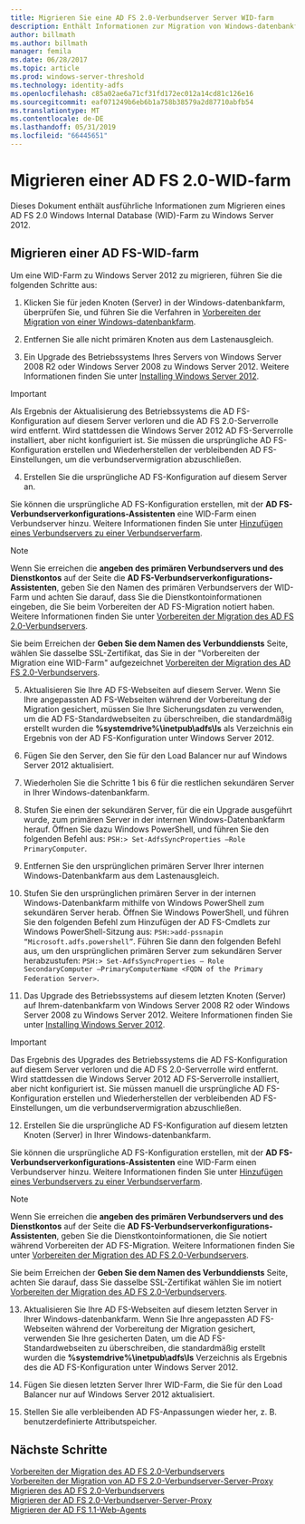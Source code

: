 ```yaml
---
title: Migrieren Sie eine AD FS 2.0-Verbundserver Server WID-farm
description: Enthält Informationen zur Migration von Windows-datenbankfarm ein AD FS 2.0-Server zu Windows Server 2012
author: billmath
ms.author: billmath
manager: femila
ms.date: 06/28/2017
ms.topic: article
ms.prod: windows-server-threshold
ms.technology: identity-adfs
ms.openlocfilehash: c85a02ae6a71cf31fd172ec012a14cd81c126e16
ms.sourcegitcommit: eaf071249b6eb6b1a758b38579a2d87710abfb54
ms.translationtype: MT
ms.contentlocale: de-DE
ms.lasthandoff: 05/31/2019
ms.locfileid: "66445651"
---
```

# <a name="migrate-an-ad-fs-20-wid-farm"></a>Migrieren einer AD FS 2.0-WID-farm  
Dieses Dokument enthält ausführliche Informationen zum Migrieren eines AD FS 2.0 Windows Internal Database (WID)-Farm zu Windows Server 2012.

## <a name="migrate-an-ad-fs-wid-farm"></a>Migrieren einer AD FS-WID-farm
Um eine WID-Farm zu Windows Server 2012 zu migrieren, führen Sie die folgenden Schritte aus:  
  
1.  Klicken Sie für jeden Knoten (Server) in der Windows-datenbankfarm, überprüfen Sie, und führen Sie die Verfahren in [Vorbereiten der Migration von einer Windows-datenbankfarm](prepare-to-migrate-a-wid-farm.md).  
  
2.  Entfernen Sie alle nicht primären Knoten aus dem Lastenausgleich.  
  
3.  Ein Upgrade des Betriebssystems Ihres Servers von Windows Server 2008 R2 oder Windows Server 2008 zu Windows Server 2012. Weitere Informationen finden Sie unter [Installing Windows Server 2012](https://technet.microsoft.com/library/jj134246.aspx).  
  
> [!IMPORTANT]
>  Als Ergebnis der Aktualisierung des Betriebssystems die AD FS-Konfiguration auf diesem Server verloren und die AD FS 2.0-Serverrolle wird entfernt. Wird stattdessen die Windows Server 2012 AD FS-Serverrolle installiert, aber nicht konfiguriert ist. Sie müssen die ursprüngliche AD FS-Konfiguration erstellen und Wiederherstellen der verbleibenden AD FS-Einstellungen, um die verbundservermigration abzuschließen.  
  
4. Erstellen Sie die ursprüngliche AD FS-Konfiguration auf diesem Server an.  
  
Sie können die ursprüngliche AD FS-Konfiguration erstellen, mit der **AD FS-Verbundserverkonfigurations-Assistenten** eine WID-Farm einen Verbundserver hinzu. Weitere Informationen finden Sie unter [Hinzufügen eines Verbundservers zu einer Verbundserverfarm](add-a-federation-server-to-a-federation-server-farm.md).  
  
> [!NOTE]
> Wenn Sie erreichen die **angeben des primären Verbundservers und des Dienstkontos** auf der Seite die **AD FS-Verbundserverkonfigurations-Assistenten**, geben Sie den Namen des primären Verbundservers der WID-Farm und achten Sie darauf, dass Sie die Dienstkontoinformationen eingeben, die Sie beim Vorbereiten der AD FS-Migration notiert haben. Weitere Informationen finden Sie unter [Vorbereiten der Migration des AD FS 2.0-Verbundservers](prepare-to-migrate-a-wid-farm.md). 
>  
> Sie beim Erreichen der **Geben Sie dem Namen des Verbunddiensts** Seite, wählen Sie dasselbe SSL-Zertifikat, das Sie in der "Vorbereiten der Migration eine WID-Farm" aufgezeichnet [Vorbereiten der Migration des AD FS 2.0-Verbundservers](prepare-to-migrate-a-wid-farm.md).  
  
5. Aktualisieren Sie Ihre AD FS-Webseiten auf diesem Server. Wenn Sie Ihre angepassten AD FS-Webseiten während der Vorbereitung der Migration gesichert, müssen Sie Ihre Sicherungsdaten zu verwenden, um die AD FS-Standardwebseiten zu überschreiben, die standardmäßig erstellt wurden die **%systemdrive%\inetpub\adfs\ls** als Verzeichnis ein Ergebnis von der AD FS-Konfiguration unter Windows Server 2012.  
  
6. Fügen Sie den Server, den Sie für den Load Balancer nur auf Windows Server 2012 aktualisiert.  
  
7. Wiederholen Sie die Schritte 1 bis 6 für die restlichen sekundären Server in Ihrer Windows-datenbankfarm.  
  
8. Stufen Sie einen der sekundären Server, für die ein Upgrade ausgeführt wurde, zum primären Server in der internen Windows-Datenbankfarm herauf. Öffnen Sie dazu Windows PowerShell, und führen Sie den folgenden Befehl aus: `PSH:> Set-AdfsSyncProperties –Role PrimaryComputer`.  
  
9. Entfernen Sie den ursprünglichen primären Server Ihrer internen Windows-Datenbankfarm aus dem Lastenausgleich.  
  
10. Stufen Sie den ursprünglichen primären Server in der internen Windows-Datenbankfarm mithilfe von Windows PowerShell zum sekundären Server herab. Öffnen Sie Windows PowerShell, und führen Sie den folgenden Befehl zum Hinzufügen der AD FS-Cmdlets zur Windows PowerShell-Sitzung aus: `PSH:>add-pssnapin “Microsoft.adfs.powershell”`. Führen Sie dann den folgenden Befehl aus, um den ursprünglichen primären Server zum sekundären Server herabzustufen: `PSH:> Set-AdfsSyncProperties – Role SecondaryComputer –PrimaryComputerName <FQDN of the Primary Federation Server>`.  
  
11. Das Upgrade des Betriebssystems auf diesem letzten Knoten (Server) auf Ihrem-datenbankfarm von Windows Server 2008 R2 oder Windows Server 2008 zu Windows Server 2012. Weitere Informationen finden Sie unter [Installing Windows Server 2012](https://technet.microsoft.com/library/jj134246.aspx).  
  
> [!IMPORTANT]
>  Das Ergebnis des Upgrades des Betriebssystems die AD FS-Konfiguration auf diesem Server verloren und die AD FS 2.0-Serverrolle wird entfernt. Wird stattdessen die Windows Server 2012 AD FS-Serverrolle installiert, aber nicht konfiguriert ist. Sie müssen manuell die ursprüngliche AD FS-Konfiguration erstellen und Wiederherstellen der verbleibenden AD FS-Einstellungen, um die verbundservermigration abzuschließen.  
  
12. Erstellen Sie die ursprüngliche AD FS-Konfiguration auf diesem letzten Knoten (Server) in Ihrer Windows-datenbankfarm.  
  
Sie können die ursprüngliche AD FS-Konfiguration erstellen, mit der **AD FS-Verbundserverkonfigurations-Assistenten** eine WID-Farm einen Verbundserver hinzu. Weitere Informationen finden Sie unter [Hinzufügen eines Verbundservers zu einer Verbundserverfarm](add-a-federation-server-to-a-federation-server-farm.md).  
  
> [!NOTE]
> Wenn Sie erreichen die **angeben des primären Verbundservers und des Dienstkontos** auf der Seite die **AD FS-Verbundserverkonfigurations-Assistenten**, geben Sie die Dienstkontoinformationen, die Sie notiert während Vorbereiten der AD FS-Migration. Weitere Informationen finden Sie unter [Vorbereiten der Migration des AD FS 2.0-Verbundservers](prepare-to-migrate-a-wid-farm.md). 
>  
> Sie beim Erreichen der **Geben Sie dem Namen des Verbunddiensts** Seite, achten Sie darauf, dass Sie dasselbe SSL-Zertifikat wählen Sie im notiert [Vorbereiten der Migration des AD FS 2.0-Verbundservers](prepare-to-migrate-a-wid-farm.md).  
  
13. Aktualisieren Sie Ihre AD FS-Webseiten auf diesem letzten Server in Ihrer Windows-datenbankfarm. Wenn Sie Ihre angepassten AD FS-Webseiten während der Vorbereitung der Migration gesichert, verwenden Sie Ihre gesicherten Daten, um die AD FS-Standardwebseiten zu überschreiben, die standardmäßig erstellt wurden die **%systemdrive%\inetpub\adfs\ls** Verzeichnis als Ergebnis des die AD FS-Konfiguration unter Windows Server 2012.  
  
14. Fügen Sie diesen letzten Server Ihrer WID-Farm, die Sie für den Load Balancer nur auf Windows Server 2012 aktualisiert.  
  
15. Stellen Sie alle verbleibenden AD FS-Anpassungen wieder her, z. B. benutzerdefinierte Attributspeicher.  
  
## <a name="next-steps"></a>Nächste Schritte
 [Vorbereiten der Migration des AD FS 2.0-Verbundservers](prepare-to-migrate-ad-fs-fed-server.md)   
 [Vorbereiten der Migration von AD FS 2.0-Verbundserver-Server-Proxy](prepare-to-migrate-ad-fs-fed-proxy.md)   
 [Migrieren des AD FS 2.0-Verbundservers](migrate-the-ad-fs-fed-server.md)   
 [Migrieren der AD FS 2.0-Verbundserver-Server-Proxy](migrate-the-ad-fs-2-fed-server-proxy.md)   
 [Migrieren der AD FS 1.1-Web-Agents](migrate-the-ad-fs-web-agent.md)